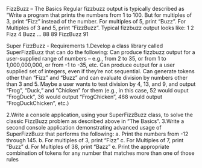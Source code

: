 FizzBuzz – The Basics
Regular fizzbuzz output is typically described as “Write a program that prints the numbers from 1 to 100. But for multiples of 3, print “Fizz” instead of the number. For multiples of 5, print “Buzz”. For Multiples of 3 and 5, print “FizzBuzz”. Typical fizzbuzz output looks like:
1
2
Fizz
4
Buzz
…
88
89
FizzBuzz
91

Super FizzBuzz - Requirements
1.Develop a class library called SuperFizzBuzz that can do the following:
	Can produce fizzbuzz output for a user-supplied range of numbers – e.g., from 2 to 35, or from 1 to 1,000,000,000, or from -1 to -35, etc.
	Can produce output for a user supplied set of integers, even if they’re not sequential.
	Can generate tokens other than “Fizz” and “Buzz” and can evaluate division by numbers other than 3 and 5. Maybe a user wants to test division by 4, 13, and 9, and output “Frog”, “Duck,” and “Chicken” for them (e.g., in this case, 52 would ouput “FrogDuck”, 36 would output “FrogChicken”, 468 would output “FrogDuckChicken”, etc.)

2.Write a console application, using your SuperFizzBuzz class, to solve the classic FizzBuzz problem as described above in “The Basics”.
3.Write a second console application demonstrating advanced usage of SuperFizzBuzz that performs the following:
	a. Print the numbers from -12 through 145.
	b. For multiples of 3, print “Fizz”
	c. For Multiples of 7, print “Buzz”
	d. For Multiples of 38, print “Bazz”
	e. Print the appropriate combination of tokens for any number that matches more than one of those rules
	
